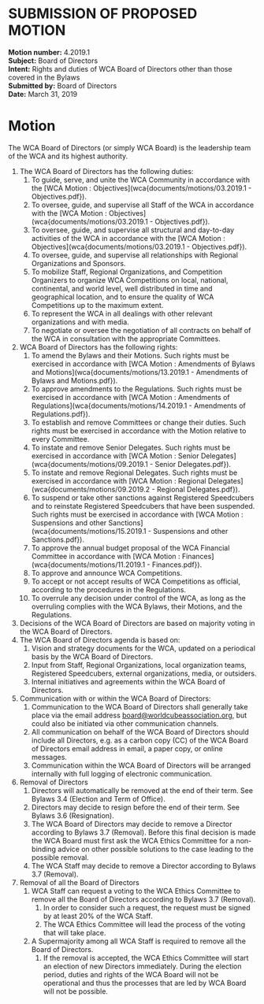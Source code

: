 # SUBMISSION OF PROPOSED MOTION

**Motion number:** 4.2019.1  
**Subject:** Board of Directors  
**Intent:** Rights and duties of WCA Board of Directors other than those covered in the Bylaws  
**Submitted by:** Board of Directors  
**Date:** March 31, 2019  

# Motion

The WCA Board of Directors (or simply WCA Board) is the leadership team of the WCA and its highest authority.

1. The WCA Board of Directors has the following duties:
   1. To guide, serve, and unite the WCA Community in accordance with the [WCA Motion : Objectives](wca{documents/motions/03.2019.1 - Objectives.pdf}).
   2. To oversee, guide, and supervise all Staff of the WCA in accordance with the [WCA Motion : Objectives](wca{documents/motions/03.2019.1 - Objectives.pdf}).
   3. To oversee, guide, and supervise all structural and day-to-day activities of the WCA in accordance with the [WCA Motion : Objectives](wca{documents/motions/03.2019.1 - Objectives.pdf}).
   4. To oversee, guide, and supervise all relationships with Regional Organizations and Sponsors.
   5. To mobilize Staff, Regional Organizations, and Competition Organizers to organize WCA Competitions on local, national, continental, and world level, well distributed in time and geographical location, and to ensure the quality of WCA Competitions up to the maximum extent.
   6. To represent the WCA in all dealings with other relevant organizations and with media.
   7. To negotiate or oversee the negotiation of all contracts on behalf of the WCA in consultation with the appropriate Committees.
2. WCA Board of Directors has the following rights:
   1. To amend the Bylaws and their Motions. Such rights must be exercised in accordance with [WCA Motion : Amendments of Bylaws and Motions](wca{documents/motions/13.2019.1 - Amendments of Bylaws and Motions.pdf}).
   2. To approve amendments to the Regulations. Such rights must be exercised in accordance with [WCA Motion : Amendments of Regulations](wca{documents/motions/14.2019.1 - Amendments of Regulations.pdf}).
   3. To establish and remove Committees or change their duties. Such rights must be exercised in accordance with the Motion relative to every Committee.
   4. To instate and remove Senior Delegates. Such rights must be exercised in accordance with [WCA Motion : Senior Delegates](wca{documents/motions/09.2019.1 - Senior Delegates.pdf}).
   5. To instate and remove Regional Delegates. Such rights must be exercised in accordance with [WCA Motion : Regional Delegates](wca{documents/motions/09.2019.2 - Regional Delegates.pdf}).
   6. To suspend or take other sanctions against Registered Speedcubers and to reinstate Registered Speedcubers that have been suspended. Such rights must be exercised in accordance with [WCA Motion : Suspensions and other Sanctions](wca{documents/motions/15.2019.1 - Suspensions and other Sanctions.pdf}).
   7. To approve the annual budget proposal of the WCA Financial Committee in accordance with [WCA Motion : Finances](wca{documents/motions/11.2019.1 - Finances.pdf}).
   8. To approve and announce WCA Competitions.
   9. To accept or not accept results of WCA Competitions as official, according to the procedures in the Regulations.
   10. To overrule any decision under control of the WCA, as long as the overruling complies with the WCA Bylaws, their Motions, and the Regulations.
3. Decisions of the WCA Board of Directors are based on majority voting in the WCA Board of Directors.
4. The WCA Board of Directors agenda is based on:
   1. Vision and strategy documents for the WCA, updated on a periodical basis by the WCA Board of Directors.
   2. Input from Staff, Regional Organizations, local organization teams, Registered Speedcubers, external organizations, media, or outsiders.
   3. Internal initiatives and agreements within the WCA Board of Directors.
5. Communication with or within the WCA Board of Directors:
   1. Communication to the WCA Board of Directors shall generally take place via the email address [board@worldcubeassociation.org](mailto:board@worldcubeassociation.org), but could also be initiated via other communication channels.
   2. All communication on behalf of the WCA Board of Directors should include all Directors, e.g. as a carbon copy (CC) of the WCA Board of Directors email address in email, a paper copy, or online messages.
   3. Communication within the WCA Board of Directors will be arranged internally with full logging of electronic communication.
6. Removal of Directors
   1. Directors will automatically be removed at the end of their term. See Bylaws 3.4 (Election and Term of Office).
   2. Directors may decide to resign before the end of their term. See Bylaws 3.6 (Resignation).
   3. The WCA Board of Directors may decide to remove a Director according to Bylaws 3.7 (Removal). Before this final decision is made the WCA Board must first ask the WCA Ethics Committee for a non-binding advice on other possible solutions to the case leading to the possible removal.
   4. The WCA Staff may decide to remove a Director according to Bylaws 3.7 (Removal).
7. Removal of all the Board of Directors
   1. WCA Staff can request a voting to the WCA Ethics Committee to remove all the Board of Directors according to Bylaws 3.7 (Removal).
      1. In order to consider such a request, the request must be signed by at least 20% of the WCA Staff.
      2. The WCA Ethics Committee will lead the process of the voting that will take place.
   2. A Supermajority among all WCA Staff is required to remove all the Board of Directors.
      1. If the removal is accepted, the WCA Ethics Committee will start an election of new Directors immediately. During the election period, duties and rights of the WCA Board will not be operational and thus the processes that are led by WCA Board will not be possible.
